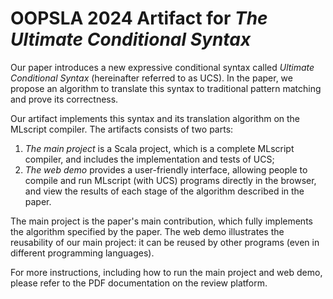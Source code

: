 # OOPSLA 2024 Artifact for _The Ultimate Conditional Syntax_

Our paper introduces a new expressive conditional syntax called _Ultimate Conditional Syntax_ (hereinafter referred to as UCS). In the paper, we propose an algorithm to translate this syntax to traditional pattern matching and prove its correctness.

Our artifact implements this syntax and its translation algorithm on the MLscript compiler. The artifacts consists of two parts:

1. _The main project_ is a Scala project, which is a complete MLscript compiler, and includes the implementation and tests of UCS;
2. _The web demo_ provides a user-friendly interface, allowing people to compile and run MLscript (with UCS) programs directly in the browser, and view the results of each stage of the algorithm described in the paper.

The main project is the paper's main contribution, which fully implements the algorithm specified by the paper. The web demo illustrates the reusability of our main project: it can be reused by other programs (even in different programming languages).

For more instructions, including how to run the main project and web demo, please refer to the PDF documentation on the review platform.
